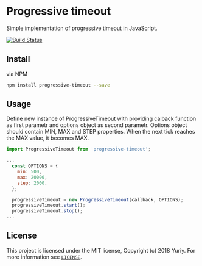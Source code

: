 # Progressive timeout

Simple implementation of progressive timeout in JavaScript. 

[![Build Status](https://travis-ci.org/froziq/progressive-timeout.svg?branch=master)](https://travis-ci.org/froziq/progressive-timeout)

## Install

via NPM
```bash
npm install progressive-timeout --save
```

## Usage

Define new instance of ProgressiveTimeout with providing calback function as first parametr and options object as second parametr. Options object should contain MIN, MAX and STEP properties.
When the next tick reaches the MAX value, it becomes MAX.


```javascript
import ProgressiveTimeout from 'progressive-timeout';

...
  const OPTIONS = {
    min: 500,
    max: 20000,
    step: 2000,
  };

  progressiveTimeout = new ProgressiveTimeout(callback, OPTIONS);
  progressiveTimeout.start();
  progressiveTimeout.stop();
...
```

## License

This project is licensed under the MIT license, Copyright (c) 2018 Yuriy. For more information see [`LICENSE`](https://github.com/froziq/progressive-timeout/blob/master/LICENSE).
